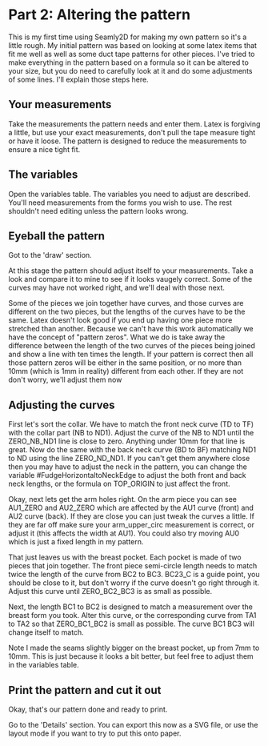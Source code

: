# Part 2: Altering the pattern

This is my first time using Seamly2D for making my own pattern so it's a little rough.  My initial pattern was based on looking at some latex items that fit me well as well as some duct tape patterns for other pieces. I've tried to make everything in the pattern based on a formula so it can be altered to your size, but you do need to carefully look at it and do some adjustments of some lines.  I'll explain those steps here.

## Your measurements

Take the measurements the pattern needs and enter them.  Latex is forgiving a little, but use your exact measurements, don't pull the tape measure tight or have it loose.  The pattern is designed to reduce the measurements to ensure a nice tight fit.

## The variables

Open the variables table.  The variables you need to adjust are described.  You'll need measurements from the forms you wish to use.  The rest shouldn't need editing unless the pattern looks wrong.

## Eyeball the pattern

Got to the 'draw' section.

At this stage the pattern should adjust itself to your measurements.  Take a look and compare it to mine to see if it looks vaugely correct.  Some of the curves may have not worked right, and we'll deal with those next.

Some of the pieces we join together have curves, and those curves are different on the two pieces, but the lengths of the curves have to be the same.  Latex doesn't look good if you end up having one piece more stretched than another.  Because we can't have this work automatically we have the concept of "pattern zeros".  What we do is take away the difference between the length of the two curves of the pieces being joined and show a line with ten times the length.  If your pattern is correct then all those pattern zeros will be either in the same position, or no more than 10mm (which is 1mm in reality) different from each other.  If they are not don't worry, we'll adjust them now

## Adjusting the curves

First let's sort the collar.  We have to match the front neck curve (TD to TF) with the collar part (NB to ND1). Adjust the curve of the NB to ND1 until the ZERO_NB_ND1 line is close to zero.  Anything under 10mm for that line is great.   Now do the same with the back neck curve (BD to BF) matching ND1 to ND using the line ZERO_ND_ND1.  If you can't get them anywhere close then you may have to adjust the neck in the pattern, you can change the variable #FudgeHorizontaltoNeckEdge to adjust the both front and back neck lengths, or the formula on TOP_ORIGIN to just affect the front.

Okay, next lets get the arm holes right.  On the arm piece you can see AU1_ZERO and AU2_ZERO which are affected by the AU1 curve (front) and AU2 curve (back).  If they are close you can just tweak the curves a little.  If they are far off make sure your arm_upper_circ measurement is correct, or adjust it (this affects the width at AU1).  You could also try moving AU0 which is just a fixed length in my pattern.

That just leaves us with the breast pocket.  Each pocket is made of two pieces that join together.   The front piece semi-circle length needs to match twice the length of the curve from BC2 to BC3.  BC23_C is a guide point, you should be close to it, but don't worry if the curve doesn't go right through it.  Adjust this curve until ZERO_BC2_BC3 is as small as possible.

Next, the length BC1 to BC2 is designed to match a measurement over the breast form you took.  Alter this curve, or the corresponding curve from TA1 to TA2 so that ZERO_BC1_BC2 is small as possible.  The curve BC1 BC3 will change itself to match.

Note I made the seams slightly bigger on the breast pocket, up from 7mm to 10mm.  This is just because it looks a bit better, but feel free to adjust them in the variables table.

## Print the pattern and cut it out

Okay, that's our pattern done and ready to print.

Go to the 'Details' section.  You can export this now as a SVG file, or use the layout mode if you want to try to put this onto paper.

